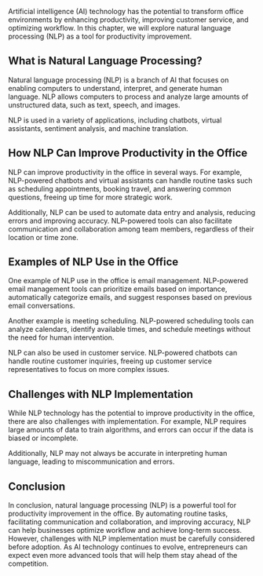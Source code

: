 
Artificial intelligence (AI) technology has the potential to transform office environments by enhancing productivity, improving customer service, and optimizing workflow. In this chapter, we will explore natural language processing (NLP) as a tool for productivity improvement.

What is Natural Language Processing?
------------------------------------

Natural language processing (NLP) is a branch of AI that focuses on enabling computers to understand, interpret, and generate human language. NLP allows computers to process and analyze large amounts of unstructured data, such as text, speech, and images.

NLP is used in a variety of applications, including chatbots, virtual assistants, sentiment analysis, and machine translation.

How NLP Can Improve Productivity in the Office
----------------------------------------------

NLP can improve productivity in the office in several ways. For example, NLP-powered chatbots and virtual assistants can handle routine tasks such as scheduling appointments, booking travel, and answering common questions, freeing up time for more strategic work.

Additionally, NLP can be used to automate data entry and analysis, reducing errors and improving accuracy. NLP-powered tools can also facilitate communication and collaboration among team members, regardless of their location or time zone.

Examples of NLP Use in the Office
---------------------------------

One example of NLP use in the office is email management. NLP-powered email management tools can prioritize emails based on importance, automatically categorize emails, and suggest responses based on previous email conversations.

Another example is meeting scheduling. NLP-powered scheduling tools can analyze calendars, identify available times, and schedule meetings without the need for human intervention.

NLP can also be used in customer service. NLP-powered chatbots can handle routine customer inquiries, freeing up customer service representatives to focus on more complex issues.

Challenges with NLP Implementation
----------------------------------

While NLP technology has the potential to improve productivity in the office, there are also challenges with implementation. For example, NLP requires large amounts of data to train algorithms, and errors can occur if the data is biased or incomplete.

Additionally, NLP may not always be accurate in interpreting human language, leading to miscommunication and errors.

Conclusion
----------

In conclusion, natural language processing (NLP) is a powerful tool for productivity improvement in the office. By automating routine tasks, facilitating communication and collaboration, and improving accuracy, NLP can help businesses optimize workflow and achieve long-term success. However, challenges with NLP implementation must be carefully considered before adoption. As AI technology continues to evolve, entrepreneurs can expect even more advanced tools that will help them stay ahead of the competition.
